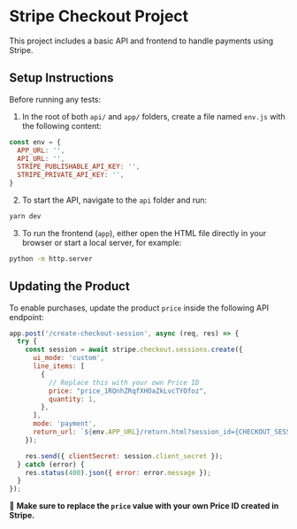 # Stripe Checkout Project

This project includes a basic API and frontend to handle payments using Stripe.

## Setup Instructions

Before running any tests:

1. In the root of both `api/` and `app/` folders, create a file named `env.js` with the following content:

```js
const env = {
  APP_URL: '',
  API_URL: '',
  STRIPE_PUBLISHABLE_API_KEY: '',
  STRIPE_PRIVATE_API_KEY: '',
}
```

2. To start the API, navigate to the `api` folder and run:

```bash
yarn dev
```

3. To run the frontend (`app`), either open the HTML file directly in your browser or start a local server, for example:

```bash
python -m http.server
```

## Updating the Product

To enable purchases, update the product `price` inside the following API endpoint:

```js
app.post('/create-checkout-session', async (req, res) => {
  try {
    const session = await stripe.checkout.sessions.create({
      ui_mode: 'custom',
      line_items: [
        {
          // Replace this with your own Price ID
          price: "price_1RQnhZRqfXHOaZkLvcTYOfoz",
          quantity: 1,
        },
      ],
      mode: 'payment',
      return_url: `${env.APP_URL}/return.html?session_id={CHECKOUT_SESSION_ID}`,
    });

    res.send({ clientSecret: session.client_secret });
  } catch (error) {
    res.status(400).json({ error: error.message });
  }
});
```

📌 **Make sure to replace the `price` value with your own Price ID created in Stripe.**

